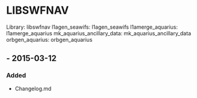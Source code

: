 
# LIBSWFNAV

Library: libswfnav
                        l1agen_seawifs:
                            l1agen_seawifs
                        l1amerge_aquarius:
                            l1amerge_aquarius
                        mk_aquarius_ancillary_data:
                            mk_aquarius_ancillary_data
                        orbgen_aquarius:
                            orbgen_aquarius

## <VERSION> - 2015-03-12
### Added
  * Changelog.md
